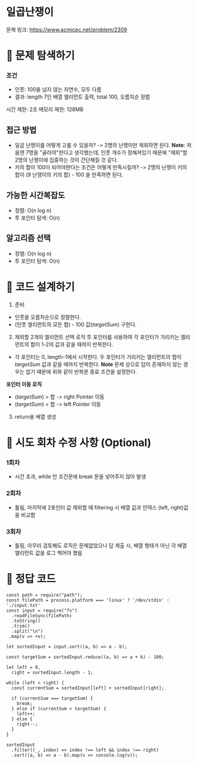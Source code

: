 # 일곱난쟁이

문제 링크: https://www.acmicpc.net/problem/2309

# 📌 문제 탐색하기

### 조건

- 인풋: 100을 넘지 않는 자연수, 모두 다름
- 결과: length 7인 배열 엘리먼트 출력, total 100, 오름치순 정렬

시간 제한: 2초
메모리 제한: 128MB

## 접근 방법

- 일곱 난쟁이를 어떻게 고를 수 있을까? -> 2명의 난쟁이만 제외하면 된다.
  **Note**: 처음엔 7명을 "골라야"한다고 생각했는데, 인풋 개수가 정해져있기 때문에 "제외"할 2명의 난쟁이에 집중하는 것이 간단해질 것 같다.
- 키의 합이 100이 되어야한다는 조건은 어떻게 만족시킬까? -> 2명의 난쟁이 키의 합이 (9 난쟁이의 키의 합) - 100 을 만족하면 된다.

## 가능한 시간복잡도

- 정렬: O(n log n)
- 투 포인터 탐색: O(n)

## 알고리즘 선택

- 정렬: O(n log n)
- 투 포인터 탐색: O(n)

# 📌 코드 설계하기

1. 준비 
- 인풋을 오름차순으로 정렬한다.
- (인풋 엘리먼트의 모든 합) - 100 값(*targetSum*) 구한다.

2. 제외할 2개의 엘리먼트 선택 로직
투 포인터를 사용하여 각 포인터가 가리키는 엘리먼트의 합이 1-2의 값과 같을 때까지 반복한다.

- 각 포인터는 0, length-1에서 시작한다. 두 포인터가 가리키는 엘리먼트의 합이 *targetSum* 값과 같을 때까지 반복한다.
**Note** 문제 상으로 답이 존재하지 않는 경우는 없기 때문에 위와 같이 반복문 종료 조건을 설정한다.

**포인터 이동 로직**
- (*targetSum*) > 합 -> right Pointer 이동
- (*targetSum*) < 합 -> left Pointer 이동

3. return용 배열 생성

# 📌 시도 회차 수정 사항 (Optional)

### 1회차

- 시간 초과, while 안 조건문에 break 문을 넣어주지 않아 발생

### 2회차

- 틀림, 마지막에 2포인터 값 제외할 때 filtering 시 배열 값과 인덱스 (left, right)값을 비교함

### 3회차

- 틀림, 아무리 검토해도 로직은 문제없었으나 답 제출 시, 배열 형태가 아닌 각 배열 엘리먼트 값을 로그 찍어야 했음

# 📌 정답 코드

```
const path = require("path");
const filePath = process.platform === 'linux' ? '/dev/stdin' : './input.txt'
const input = require("fs")
  .readFileSync(filePath)
  .toString()
  .trim()
  .split("\n")
 .map(v => +v);

let sortedInput = input.sort((a, b) => a - b);

const targetSum = sortedInput.reduce((a, b) => a + b) - 100;

let left = 0,
  right = sortedInput.length - 1;

while (left < right) {
  const currentSum = sortedInput[left] + sortedInput[right];

  if (currentSum === targetSum) {
    break;
  } else if (currentSum < targetSum) {
    left++;
  } else {
    right--;
  }
}

sortedInput
  .filter((_, index) => index !== left && index !== right)
  .sort((a, b) => a - b).map(v => console.log(v));
```
